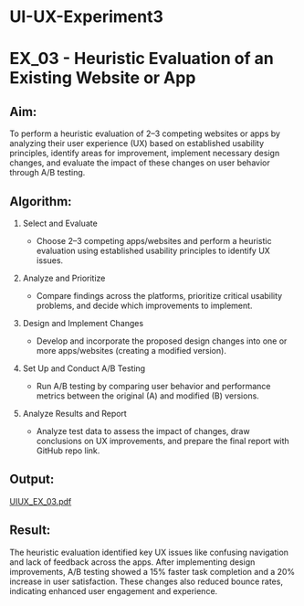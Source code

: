 # UI-UX-Experiment3
# EX_03 - Heuristic Evaluation of an Existing Website or App

## Aim:

To perform a heuristic evaluation of 2–3 competing websites or apps by analyzing their user experience (UX) based on established usability principles, identify areas for improvement, implement necessary design changes, and evaluate the impact of these changes on user behavior through A/B testing.

## Algorithm:

1. Select and Evaluate
   
   - Choose 2–3 competing apps/websites and perform a heuristic evaluation using established usability principles to identify UX issues.

2. Analyze and Prioritize
   
   - Compare findings across the platforms, prioritize critical usability problems, and decide which improvements to implement.

3. Design and Implement Changes
   
   - Develop and incorporate the proposed design changes into one or more apps/websites (creating a modified version).

4. Set Up and Conduct A/B Testing
   
   - Run A/B testing by comparing user behavior and performance metrics between the original (A) and modified (B) versions.

5. Analyze Results and Report
   
   - Analyze test data to assess the impact of changes, draw conclusions on UX improvements, and prepare the final report with GitHub repo link.


## Output:


[UIUX_EX_03.pdf](https://github.com/user-attachments/files/20539417/UIUX_EX_03.pdf)


## Result:

The heuristic evaluation identified key UX issues like confusing navigation and lack of feedback across the apps. After implementing design improvements, A/B testing showed a 15% faster task completion and a 20% increase in user satisfaction. These changes also reduced bounce rates, indicating enhanced user engagement and experience.
